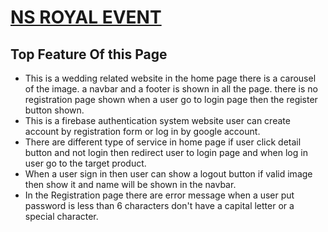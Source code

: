 # [NS ROYAL EVENT](https://ns-royal-event.web.app)

## Top Feature Of this Page
- This is a wedding related website in the home page there is a carousel of the image.
a navbar and a footer is shown in all the page. there is no registration page shown when a user go to login page then the register button shown.
- This is a firebase authentication system website user can create account by  registration form or log in by google account.
- There are different type of service in home page if user click detail button and not login then redirect user to login page and when log in user go to the target product.
- When a user sign in then user can show a logout button if valid image then show it and name will be shown in the navbar.
- In the Registration page there are error message when a user put password is less than 6 characters don't have a capital letter or a special character.


